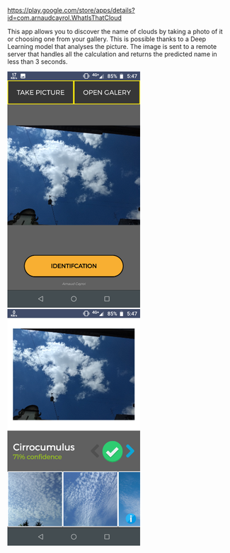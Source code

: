 https://play.google.com/store/apps/details?id=com.arnaudcayrol.WhatIsThatCloud

This app allows you to discover the name of clouds by taking a photo of it or choosing one from your gallery.
This is possible thanks to a Deep Learning model that analyses the picture.
The image is sent to a remote server that handles all the calculation and returns the predicted name in less than 3 seconds.

<img src="images/screenshot1.png" width=300> <img src="images/screenshot2.png" width=300>
